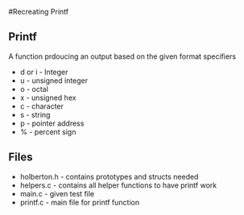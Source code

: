 #Recreating Printf
## Printf
A function prdoucing an output based on the given format specifiers
- d or i - Integer
- u - unsigned integer
- o - octal
- x - unsigned hex
- c - character
- s - string
- p - pointer address
- % - percent sign

## Files
- holberton.h - contains prototypes and structs needed
- helpers.c - contains all helper functions to have printf work
- main.c - given test file
- printf.c - main file for printf function
